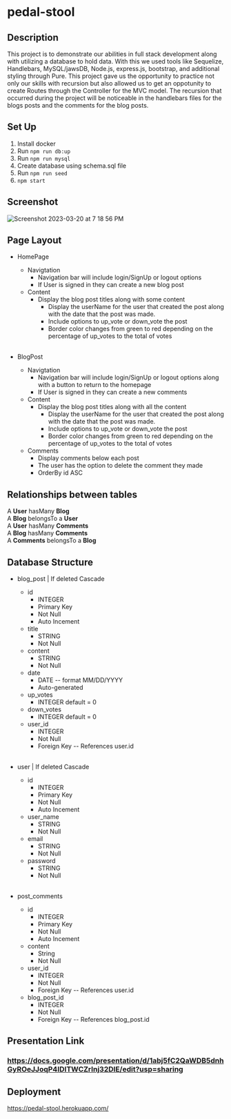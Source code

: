 # pedal-stool

## Description

This project is to demonstrate our abilities in full stack development along with utilizing a database to hold data. With this we used tools like Sequelize, Handlebars, MySQL/jawsDB, Node.js, express.js, bootstrap, and additional styling through Pure. This project gave us the opportunity to practice not only our skills with recursion but also allowed us to get an oppotunity to create Routes through the Controller for the MVC model. The recursion that occurred during the project will be noticeable in the handlebars files for the blogs posts and the comments for the blog posts.

## Set Up

1. Install docker
2. Run ```npm run db:up```
3. Run ```npm run mysql```
4. Create database using schema.sql file
5. Run ```npm run seed```
6. ```npm start```

## Screenshot
![Screenshot 2023-03-20 at 7 18 56 PM](https://user-images.githubusercontent.com/117046452/226492544-07017f6a-7756-4688-b38b-477d31e322c4.png)


## Page Layout
* HomePage
	* Navigtation
		* Navigation bar will include login/SignUp or logout options
		* If User is signed in they can create a new blog post
	* Content
		* Display the blog post titles along with some content
		    * Display the userName for the user that created the post along with the date that the post was made.
			* Include options to up_vote or down_vote the post
			* Border color changes from green to red depending on the percentage of up_votes to the total of votes<br><br>
	
* BlogPost
	* Navigtation
		* Navigation bar will include login/SignUp or logout options along with a button to return to the homepage
		* If User is signed in they can create a new comments
	* Content
		* Display the blog post titles along with all the content
			* Display the userName for the user that created the post along with the date that the post was made.
			* Include options to up_vote or down_vote the post
			* Border color changes from green to red depending on the percentage of up_votes to the total of votes
	* Comments
		* Display comments below each post
		* The user has the option to delete the comment they made
		* OrderBy id ASC

## Relationships between tables

A __User__ hasMany __Blog__<br>
A __Blog__ belongsTo a __User__<br>
A __User__ hasMany __Comments__<br>
A __Blog__ hasMany __Comments__<br>
A __Comments__ belongsTo a __Blog__<br>

## Database Structure

* blog_post | If deleted Cascade
	* id
		* INTEGER
		* Primary Key
		* Not Null
		* Auto Incement
	* title
		* STRING
		* Not Null
	* content
		* STRING
		* Not Null
	* date
		* DATE -- format MM/DD/YYYY
		* Auto-generated
	* up_votes
		* INTEGER default = 0
	* down_votes
		* INTEGER default = 0
	* user_id
		* INTEGER
		* Not Null
		* Foreign Key -- References user.id<br><br>

* user | If deleted Cascade
	* id
		* INTEGER
		* Primary Key
		* Not Null
		* Auto Incement
	* user_name
		* STRING
		* Not Null
	* email
		* STRING
		* Not Null
	* password
		* STRING
		* Not Null<br><br>

* post_comments
	* id
		* INTEGER
		* Primary Key
		* Not Null
		* Auto Incement
	* content
		* String
		* Not Null
	* user_id
		* INTEGER
		* Not Null
		* Foreign Key -- References user.id
	* blog_post_id
		* INTEGER
		* Not Null
		* Foreign Key -- References blog_post.id

## Presentation Link

### https://docs.google.com/presentation/d/1abj5fC2QaWDB5dnhGyROeJJoqP4IDITWCZrlnj32DlE/edit?usp=sharing

## Deployment

https://pedal-stool.herokuapp.com/
